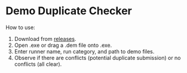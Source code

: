 # Demo Duplicate Checker

How to use:

1. Download from [releases](https://github.com/BryanHaley/demo_duplicate_checker/releases).
2. Open .exe or drag a .dem file onto .exe.
3. Enter runner name, run category, and path to demo files.
4. Observe if there are conflicts (potential duplicate submission) or no conflicts (all clear).